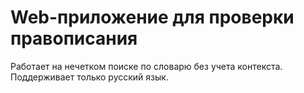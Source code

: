 # Web-приложение для проверки правописания

Работает на нечетком поиске по словарю без учета контекста. Поддерживает только русский язык.
